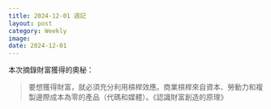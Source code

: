 ```yaml
---
title: 2024-12-01 週記
layout: post
category: Weekly
image: 
date: 2024-12-01
---
```

本次摘錄財富獲得的奧秘：

> 要想獲得財富，就必須充分利用槓桿效應。商業槓桿來自資本、勞動力和複製邊際成本為零的產品（代碼和媒體）。《認識財富創造的原理》


